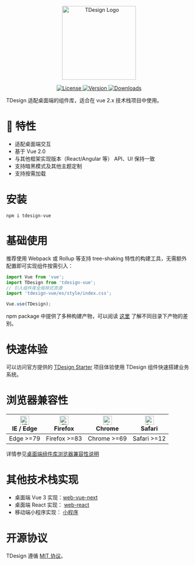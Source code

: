 <p align="center">
  <a href="https://tdesign.tencent.com/" target="_blank">
    <img alt="TDesign Logo" width="200" src="https://tdesign.gtimg.com/site/TDesign.png">
  </a>
</p>

<p align="center">
  <a href="https://github.com/Tencent/tdesign-vue/blob/main/LICENSE">
    <img src="https://img.shields.io/npm/l/tdesign-vue.svg?sanitize=true" alt="License">
  </a>
  <a href="https://www.npmjs.com/package/tdesign-vue">
    <img src="https://img.shields.io/npm/v/tdesign-vue.svg?sanitize=true" alt="Version">
  </a>
  <a href="https://www.npmjs.com/package/tdesign-vue">
    <img src="https://img.shields.io/npm/dt/tdesign-vue" alt="Downloads">
  </a>
</p>

TDesign 适配桌面端的组件库，适合在 vue 2.x 技术栈项目中使用。

# 🎉 特性

- 适配桌面端交互
- 基于 Vue 2.0
- 与其他框架实现版本（React/Angular 等） API、UI 保持一致
- 支持暗黑模式及其他主题定制
- 支持按需加载

# 安装

```shell
npm i tdesign-vue
```

# 基础使用

推荐使用 Webpack 或 Rollup 等支持 tree-shaking 特性的构建工具，无需额外配置即可实现组件按需引入：

```js
import Vue from 'vue';
import TDesign from 'tdesign-vue';
// 引入组件库全局样式资源
import 'tdesign-vue/es/style/index.css';

Vue.use(TDesign);
```

npm package 中提供了多种构建产物，可以阅读 [这里](https://github.com/Tencent/tdesign-common/blob/develop/develop-install.md) 了解不同目录下产物的差别。

# 快速体验

可以访问官方提供的 [TDesign Starter](https://tdesign.tencent.com/starter/vue/) 项目体验使用 TDesign 组件快速搭建业务系统。

# 浏览器兼容性

| [<img src="https://raw.githubusercontent.com/alrra/browser-logos/master/src/edge/edge_48x48.png" alt="IE / Edge" width="24px" height="24px" />](http://godban.github.io/browsers-support-badges/)</br> IE / Edge | [<img src="https://raw.githubusercontent.com/alrra/browser-logos/master/src/firefox/firefox_48x48.png" alt="Firefox" width="24px" height="24px" />](http://godban.github.io/browsers-support-badges/)</br>Firefox | [<img src="https://raw.githubusercontent.com/alrra/browser-logos/master/src/chrome/chrome_48x48.png" alt="Chrome" width="24px" height="24px" />](http://godban.github.io/browsers-support-badges/)</br>Chrome | [<img src="https://raw.githubusercontent.com/alrra/browser-logos/master/src/safari/safari_48x48.png" alt="Safari" width="24px" height="24px" />](http://godban.github.io/browsers-support-badges/)</br>Safari |
| --- | --- | --- | --- |
| Edge >=79 | Firefox >=83 | Chrome >=69 | Safari >=12 |

详情参见[桌面端组件库浏览器兼容性说明](https://github.com/Tencent/tdesign/wiki/%E6%A1%8C%E9%9D%A2%E7%AB%AF%E7%BB%84%E4%BB%B6%E5%BA%93%E6%B5%8F%E8%A7%88%E5%99%A8%E5%85%BC%E5%AE%B9%E6%80%A7%E8%AF%B4%E6%98%8E)

# 其他技术栈实现

- 桌面端 Vue 3 实现：[web-vue-next](https://github.com/Tencent/tdesign-vue-next)
- 桌面端 React 实现： [web-react](https://github.com/Tencent/tdesign-react)
- 移动端小程序实现： [小程序](https://github.com/Tencent/tdesign-miniprogram)

# 开源协议

TDesign 遵循 [MIT 协议](https://github.com/Tencent/tdesign-vue/blob/main/LICENSE)。

